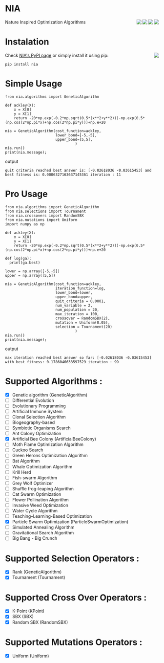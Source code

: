 # NIA
Nature Inspired Optimization Algorithms
<a><img align="right" src="https://img.shields.io/github/license/salar-shdk/nia"/></a>
<a><img align="right" src="https://img.shields.io/pypi/v/nia"/></a>
<a><img align="right" src="https://img.shields.io/pypi/pyversions/nia"/></a>
<a><img align="right" src="https://img.shields.io/github/languages/code-size/salar-shdk/nia?color=blueviolet"/></a>

# Instalation
Check [NIA's PyPI page](https://pypi.org/project/nia/) or simply install it using pip:
<a><img align="right" src="https://pepy.tech/badge/nia"/></a>
```
pip install nia
```

# Simple Usage
```
from nia.algorithms import GeneticAlgorithm

def ackley(X):
    x = X[0]
    y = X[1]
    return -20*np.exp(-0.2*np.sqrt(0.5*(x**2+y**2)))-np.exp(0.5*(np.cos(2*np.pi*x)+np.cos(2*np.pi*y)))+np.e+20

nia = GeneticAlgorithm(cost_function=ackley,
                       lower_bond=[-5,-5],
                       upper_bond=[5,5],
                                )
nia.run()
print(nia.message);
```
output
```
quit criteria reached best answer is: [-0.02618036 -0.03615453] and best fitness is: 0.0006327163637145361 iteration : 11
```

# Pro Usage
```
from nia.algorithms import GeneticAlgorithm
from nia.selections import Tournament
from nia.crossovers import RandomSBX
from nia.mutations import Uniform
import numpy as np

def ackley(X):
    x = X[0]
    y = X[1]
    return -20*np.exp(-0.2*np.sqrt(0.5*(x**2+y**2)))-np.exp(0.5*(np.cos(2*np.pi*x)+np.cos(2*np.pi*y)))+np.e+20

def log(ga):
  print(ga.best)

lower = np.array([-5,-5])
upper = np.array([5,5])

nia = GeneticAlgorithm(cost_function=ackley,
                       iteration_function=log,
                       lower_bond=lower,
                       upper_bond=upper,
                       quit_criteria = 0.0001,
                       num_variable = 2,
                       num_population = 20,
                       max_iteration = 100,
                       crossover = RandomSBX(2),
                       mutation = Uniform(0.05),
                       selection = Tournament(20)
                                )
nia.run()
print(nia.message);
```
output
```
max iteration reached best answer so far: [-0.02618036 -0.03615453] with best fitness: 0.1786046633597529 iteration : 99
```
# Supported Algorithms :  
- [x] Genetic algorithm (GeneticAlgorithm)
- [ ] Differential Evolution  
- [ ] Evolutionary Programming  
- [ ] Artificial Immune System  
- [ ] Clonal Selection Algorithm  
- [ ] Biogeography-based  
- [ ] Symbiotic Organisms Search  
- [ ] Ant Colony Optimization  
- [x] Artificial Bee Colony (ArtificialBeeColony)
- [ ] Moth Flame Optimization Algorithm  
- [ ] Cuckoo Search  
- [ ] Green Herons Optimization Algorithm  
- [ ] Bat Algorithm  
- [ ] Whale Optimization Algorithm  
- [ ] Krill Herd  
- [ ] Fish-swarm Algorithm  
- [ ] Grey Wolf Optimizer  
- [ ] Shuffle frog-leaping Algorithm  
- [ ] Cat Swarm Optimization  
- [ ] Flower Pollination Algorithm  
- [ ] Invasive Weed Optimization  
- [ ] Water Cycle Algorithm  
- [ ] Teaching–Learning-Based Optimization  
- [x] Particle Swarm Optimization (ParticleSwarmOptimization)
- [ ] Simulated Annealing Algorithm  
- [ ] Gravitational Search Algorithm  
- [ ] Big Bang - Big Crunch  

# Supported Selection Operators :  
- [x] Rank (GeneticAlgorithm)
- [x] Tournament (Tournament)  

# Supported Cross Over Operators :  
- [x] K-Point (KPoint)
- [x] SBX (SBX)  
- [x] Random SBX (RandomSBX)

# Supported Mutations Operators :  
- [x] Uniform (Uniform) 

